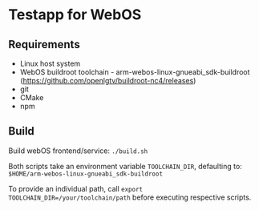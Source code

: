 # Testapp for WebOS

## Requirements

* Linux host system
* WebOS buildroot toolchain - arm-webos-linux-gnueabi_sdk-buildroot (https://github.com/openlgtv/buildroot-nc4/releases)
* git
* CMake
* npm

## Build

Build webOS frontend/service: `./build.sh`

Both scripts take an environment variable `TOOLCHAIN_DIR`, defaulting to: `$HOME/arm-webos-linux-gnueabi_sdk-buildroot`

To provide an individual path, call `export TOOLCHAIN_DIR=/your/toolchain/path` before executing respective scripts.

